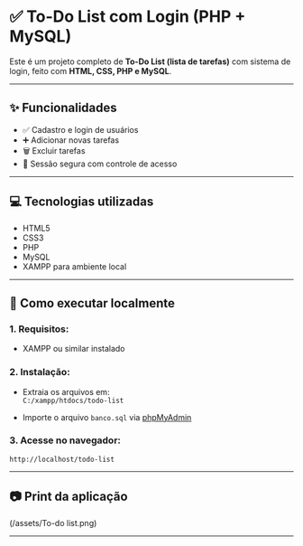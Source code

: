# ✅ To-Do List com Login (PHP + MySQL)

Este é um projeto completo de **To-Do List (lista de tarefas)** com sistema de login, feito com **HTML, CSS, PHP e MySQL**.

---

## ✨ Funcionalidades

- ✅ Cadastro e login de usuários
- ➕ Adicionar novas tarefas
- 🗑️ Excluir tarefas
- 🔐 Sessão segura com controle de acesso

---

## 💻 Tecnologias utilizadas

- HTML5
- CSS3
- PHP
- MySQL
- XAMPP para ambiente local

---

## 🚀 Como executar localmente

### 1. Requisitos:
- XAMPP ou similar instalado

### 2. Instalação:
- Extraia os arquivos em:  
  `C:/xampp/htdocs/todo-list`

- Importe o arquivo `banco.sql` via [phpMyAdmin](http://localhost/phpmyadmin)

### 3. Acesse no navegador:
`http://localhost/todo-list`

---

## 📷 Print da aplicação

(/assets/To-do list.png)

---
